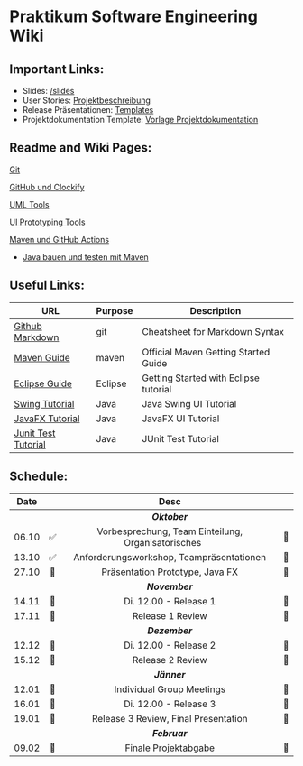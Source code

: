 # Praktikum Software Engineering Wiki

## Important Links:

- Slides: [/slides](/slides) 
- User Stories: [Projektbeschreibung](documents/Projektbeschreibung.pdf) 
- Release Präsentationen: [Templates](/templates)
- Projektdokumentation Template: [Vorlage Projektdokumentation](documents/VorlageProjektdokumentation.docx) 


## Readme and Wiki Pages:

[Git](/wiki/git/README.md)

[GitHub und Clockify](/wiki/issues/README.md)

[UML Tools](/wiki/uml/README.md) 

[UI Prototyping Tools](/wiki/uiprototype/README.md) 

[Maven und GitHub Actions](/wiki/automation/README.md)
  - [Java bauen und testen mit Maven](/wiki/automation/mvn-gh-action.md)


## Useful Links:

| URL          | Purpose           | Description  |
| ------------- |-------------| -----|
| [Github Markdown](https://guides.github.com/features/mastering-markdown)     | git          | Cheatsheet for Markdown Syntax |
| [Maven Guide](https://maven.apache.org/guides/getting-started)                            | maven                     | Official Maven Getting Started Guide |
| [Eclipse Guide](https://www.vogella.com/tutorials/Eclipse/article.html)                            | Eclipse                     | Getting Started with Eclipse tutorial |
| [Swing Tutorial](https://www.javatpoint.com/java-swing)                            | Java                     | Java Swing UI Tutorial |
| [JavaFX Tutorial](https://docs.oracle.com/javafx/2/get_started/jfxpub-get_started.htm)                            | Java                     | JavaFX UI Tutorial|
| [Junit Test Tutorial](https://www.vogella.com/tutorials/JUnit/article.html)                            | Java                     | JUnit Test Tutorial|


## Schedule:

|Date||Desc||
|:---------:|:--------------:|:--------------:|:--------------:|
|||*__Oktober__*||
|06.10|:white_check_mark:| Vorbesprechung, Team Einteilung, Organisatorisches  &nbsp;&nbsp;&nbsp;&nbsp;&nbsp;     |&#x1F536;|
|13.10|:white_check_mark:| Anforderungsworkshop, Teampräsentationen |&#x1F536;|
|27.10|&#x1F536;| Präsentation Prototype, Java FX |&#x1F536;|
|||*__November__*||
|14.11|&#x1F4D8;| Di. 12.00 - Release 1 |  &#x1F4D8;|
|17.11|&#x1F536; |Release 1 Review |&#x1F536;|
|||*__Dezember__*||
|12.12|&#x1F4D8;| Di. 12.00 - Release 2 |&#x1F4D8;|
|15.12|&#x1F536;| Release 2 Review |&#x1F536;|
|||*__Jänner__*||
|12.01|&#x1F539;| Individual Group Meetings|&#x1F539;|
|16.01|&#x1F4D8;| Di. 12.00 - Release 3| &#x1F4D8;|
|19.01|&#x1F536;| Release 3 Review, Final Presentation |&#x1F536;|
|||*__Februar__*||
|09.02|&#x1F4D8;| Finale Projektabgabe |&#x1F4D8;|

 
